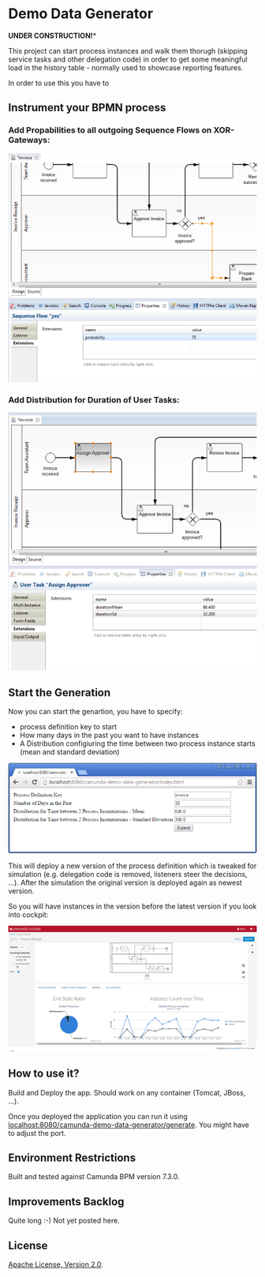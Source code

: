 Demo Data Generator
=========================

**UNDER CONSTRUCTION!***

This project can start process instances and walk them thorugh (skipping service tasks and other delegation code) in order to get some meaningful load in the history table - normally used to showcase reporting features.

In order to use this you have to 

Instrument your BPMN process
----------------

### Add Propabilities to all outgoing Sequence Flows on XOR-Gateways:

![Proability on Squence Flow](decisionProbability.png)

### Add Distribution for Duration of User Tasks:

![Distribution for Task Duration](taskDuration.png)


Start the Generation
--------------------

Now you can start the genartion, you have to specify:

* process definition key to start
* How many days in the past you want to have instances
* A Distribution configiuring the time between two process instance starts (mean and standard deviation)

![Start the Generator](screenshot.png)

This will deploy a new version of the process definition which is tweaked for simulation (e.g. delegation code is removed, listeners steer the decisions, ...). After the simulation the original version is deployed again as newest version.

So you will have instances in the version before the latest version if you look into cockpit:

![Statistics](statistics.png)



How to use it?
--------------

Build and Deploy the app. Should work on any container (Tomcat, JBoss, ...).

Once you deployed the application you can run it using
[localhost:8080/camunda-demo-data-generator/generate](localhost:8080/camunda-demo-data-generator/). You might have to adjust the port.


Environment Restrictions
------------------------

Built and tested against Camunda BPM version 7.3.0.


Improvements Backlog
--------------------

Quite long :-) Not yet posted here.

License
-------

[Apache License, Version 2.0](http://www.apache.org/licenses/LICENSE-2.0).

